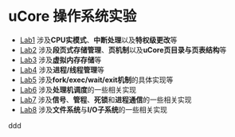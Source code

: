 # uCore 操作系统实验

- [Lab1](doc/uCore-1.md) 涉及**CPU实模式**、**中断处理**以及**特权级更改**等
- [Lab2](doc/uCore-2.md)  涉及**段页式存储管理**、**页机制**以及**uCore页目录与页表结构**等
- [Lab3](doc/uCore-3.md)  涉及**虚拟内存存储**等
- [Lab4](doc/uCore-4.md)  涉及**进程/线程管理**等
- [Lab5](doc/uCore-5.md)  涉及**fork/exec/wait/exit机制**的具体实现等
- [Lab6](doc/uCore-6.md)  涉及**处理机调度**的一些相关实现
- [Lab7](doc/uCore-7.md)  涉及**信号**、**管程**、**死锁**和**进程通信**的一些相关实现
- [Lab8](doc/uCore-8.md)  涉及**文件系统**与**I/O子系统**的一些相关实现


ddd
